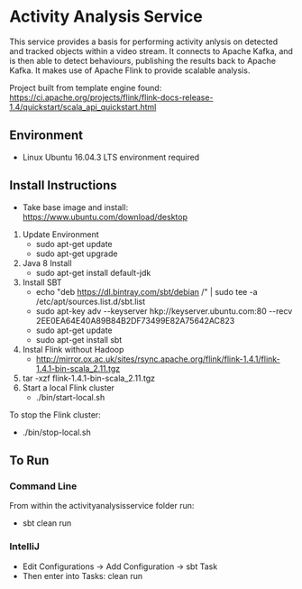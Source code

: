 # Activity Analysis Service
This service provides a basis for performing activity anlysis on detected and tracked objects within a video stream. It connects to Apache Kafka, and is then able to detect behaviours, publishing the results back to Apache Kafka. It makes use of Apache Flink to provide scalable analysis.

Project built from template engine found: https://ci.apache.org/projects/flink/flink-docs-release-1.4/quickstart/scala_api_quickstart.html 

## Environment 
- Linux Ubuntu 16.04.3 LTS environment required 

## Install Instructions
- Take base image and install: https://www.ubuntu.com/download/desktop

1. Update Environment 
    - sudo apt-get update 
    - sudo apt-get upgrade 
2. Java 8 Install 
    - sudo apt-get install default-jdk
3. Install SBT
    - echo "deb https://dl.bintray.com/sbt/debian /" | sudo tee -a /etc/apt/sources.list.d/sbt.list 
    - sudo apt-key adv --keyserver hkp://keyserver.ubuntu.com:80 --recv 2EE0EA64E40A89B84B2DF73499E82A75642AC823
    - sudo apt-get update
    - sudo apt-get install sbt
4. Instal Flink without Hadoop 
    - http://mirror.ox.ac.uk/sites/rsync.apache.org/flink/flink-1.4.1/flink-1.4.1-bin-scala_2.11.tgz
5. tar -xzf flink-1.4.1-bin-scala_2.11.tgz
6. Start a local Flink cluster
    - ./bin/start-local.sh

To stop the Flink cluster: 
- ./bin/stop-local.sh

## To Run
### Command Line
From within the activityanalysisservice folder run: 
- sbt clean run

### IntelliJ
- Edit Configurations -> Add Configuration -> sbt Task 
- Then enter into Tasks: clean run
